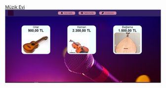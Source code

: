[Müzik Evi](http://127.0.0.1:5500/PAT%C4%B0KA%20FRONT%20END%20E%C4%9E%C4%B0T%C4%B0M%C4%B0/CSS/CSStask1/HTML/index.html)
![](./Assets/readme.png)
